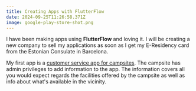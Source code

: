 ```yaml
---
title: Creating Apps with FlutterFlow
date: 2024-09-25T11:26:58.371Z
image: google-play-store-shot.png
---
```

I﻿ have been making apps using **FlutterFlow** and loving it. I will be creating a new company to sell my applications as soon as  I get my  E-Residency card from the Estonian Consulate in Barcelona.

M﻿y first app is a [customer service app for campsites](https://spondycode.dev/campingcustomerservice.html). The campsite has admin privileges to add information to the app. The information covers all you would expect regards the facilities offered by the campsite as well as info about what's available in the vicinity.